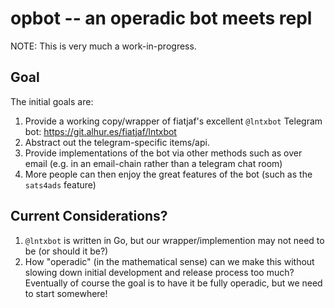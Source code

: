 # opbot -- an operadic bot meets repl

NOTE: This is very much a work-in-progress.

## Goal
The initial goals are:
1. Provide a working copy/wrapper of fiatjaf's excellent `@lntxbot` Telegram bot: https://git.alhur.es/fiatjaf/lntxbot
2. Abstract out the telegram-specific items/api.
3. Provide implementations of the bot via other methods such as over email (e.g. in an email-chain rather than a telegram chat room)
4. More people can then enjoy the great features of the bot (such as the `sats4ads` feature)

## Current Considerations?
1. `@lntxbot` is written in Go, but our wrapper/implemention may not need to be (or should it be?)
2. How "operadic" (in the mathematical sense) can we make this without slowing down initial development and release process too much? Eventually of course the goal is to have it be fully operadic, but we need to start somewhere!

